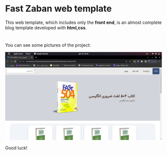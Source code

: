 ﻿# Fast Zaban web template

This web template, which includes only the **front end**, is an almost complete blog template developed with **html,css**.

#

You can see some pictures of the project:

![image 1](./img/Readme/1.png)

Good luck!
